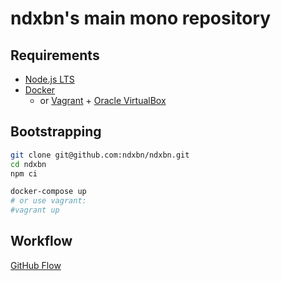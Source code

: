 # ndxbn's main mono repository

## Requirements

- [Node.js LTS](https://nodejs.org/)
- [Docker](https://www.docker.com/)
  - or [Vagrant](https://vagrantup.com/docs/) + [Oracle VirtualBox](https://www.virtualbox.org/)

## Bootstrapping

```bash
git clone git@github.com:ndxbn/ndxbn.git
cd ndxbn
npm ci

docker-compose up
# or use vagrant:
#vagrant up

```

## Workflow

[GitHub Flow](https://guides.github.com/introduction/flow/)
